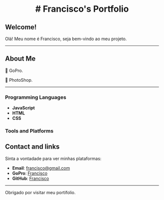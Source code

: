 <h1 align="center"> # Francisco's Portfolio

## Welcome!

Olá! Meu nome é Francisco, seja bem-vindo ao meu projeto.

---

## About Me

🎥 GoPro.

💼 PhotoShop.

---

### Programming Languages

- **JavaScript**
- **HTML**
- **CSS**

### Tools and Platforms

## Contact and links

Sinta a vontadade para ver minhas plataformas:

- **Email**: francisco@gmail.com
- **GoPro**: [Francisco](https://www.gopro.com)
- **GitHub**: [Francisco](https://github.com/Francisco0527)

---

Obrigado por visitar meu portifolio.  <h1>